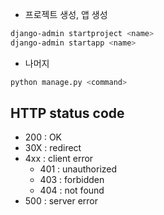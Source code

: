 - 프로젝트 생성, 앱 생성
```bash
django-admin startproject <name>
django-admin startapp <name>
```

- 나머지
```bash
python manage.py <command>
```



## HTTP status code
- 200 : OK
- 30X : redirect
- 4xx : client error
    - 401 : unauthorized 
    - 403 : forbidden
    - 404 : not found
- 500 : server error